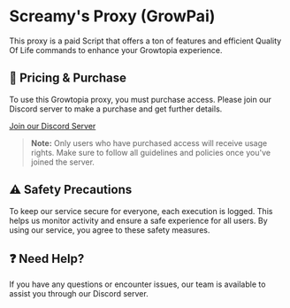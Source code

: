# Screamy's Proxy (GrowPai)

This proxy is a paid Script that offers a ton of features and efficient Quality Of Life commands to enhance your Growtopia experience.

## 💸 Pricing & Purchase
To use this Growtopia proxy, you must purchase access. Please join our Discord server to make a purchase and get further details.

[Join our Discord Server](https://discord.gg/busWsqEZdJ)

> **Note:** Only users who have purchased access will receive usage rights. Make sure to follow all guidelines and policies once you've joined the server.

## ⚠️ Safety Precautions
To keep our service secure for everyone, each execution is logged. This helps us monitor activity and ensure a safe experience for all users. By using our service, you agree to these safety measures.

## ❓ Need Help?
If you have any questions or encounter issues, our team is available to assist you through our Discord server.
